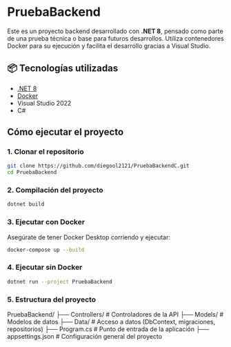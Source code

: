 # PruebaBackend

Este es un proyecto backend desarrollado con **.NET 8**, pensado como parte de una prueba técnica o base para futuros desarrollos. Utiliza contenedores Docker para su ejecución y facilita el desarrollo gracias a Visual Studio.

## 📦 Tecnologías utilizadas

- [.NET 8](https://dotnet.microsoft.com/)
- [Docker](https://www.docker.com/)
- Visual Studio 2022
- C#

## Cómo ejecutar el proyecto

### 1. Clonar el repositorio

```bash
git clone https://github.com/diegool2121/PruebaBackendC.git
cd PruebaBackend
```
### 2. Compilación del proyecto
```bash
dotnet build
```
### 3. Ejecutar con Docker
Asegúrate de tener Docker Desktop corriendo y ejecutar:

```bash
docker-compose up --build
```
### 4. Ejecutar sin Docker
```bash
dotnet run --project PruebaBackend
```
### 5. Estructura del proyecto

PruebaBackend/
├── Controllers/ # Controladores de la API
├── Models/ # Modelos de datos
├── Data/ # Acceso a datos (DbContext, migraciones, repositorios)
├── Program.cs # Punto de entrada de la aplicación
├── appsettings.json # Configuración general del proyecto


